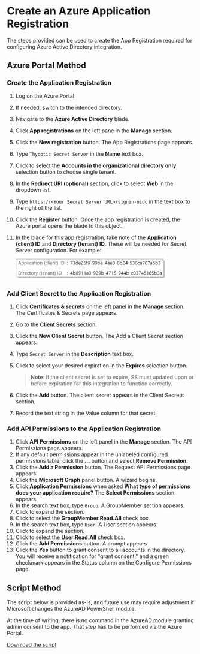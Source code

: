 [title]: # (Create an Azure Application Registration)
[tags]: # (Azure, Azure Active Directory)
[priority]: # (1002)

# Create an Azure Application Registration

The steps provided can be used to create the App Registration required for configuring Azure Active Directory integration.

## Azure Portal Method

### Create the Application Registration

1. Log on the Azure Portal

1. If needed, switch to the intended directory.

1. Navigate to the **Azure Active Directory** blade.

1. Click **App registrations** on the left pane in the **Manage** section.

1. Click the **New registration** button. The App Registrations page appears.

1. Type `Thycotic Secret Server` in the **Name** text box.

1. Click to select the **Accounts in the organizational directory only** selection button to choose single tenant.

1. In the **Redirect URI (optional)** section, click to select **Web** in the dropdown list.

1. Type `https://<Your Secret Server URL>/signin-oidc` in the text box to the right of the list.

1. Click the **Register** button. Once the app registration is created, the Azure portal opens the blade to this object.

1. In the blade for this app registration, take note of the **Application (client) ID** and **Directory (tenant) ID**. These will be needed for Secret Server configuration. For example:

    ![image-20210202112240332](images/image-20210202112240332.png)

### Add Client Secret to the Application Registration

1. Click **Certificates & secrets** on the left panel in the **Manage** section. The Certificates & Secrets page appears.

1. Go to the **Client Secrets** section.

1. Click the **New Client Secret** button. The Add a Client Secret section appears.

1. Type `Secret Server` in the **Description** text box.

1. Click to select your desired expiration in the **Expires** selection button.

   > **Note**: If the client secret is set to expire, SS must updated upon or before expiration for this integration to function correctly.

1. Click the **Add** button. The client secret appears in the Client Secrets section.

1. Record the text string in the Value column for that secret.

### Add API Permissions to the Application Registration

1. Click **API Permissions** on the left panel in the **Manage** section. The API Permissions page appears.
1. If any default permissions appear in the unlabeled configured permissions table, click the **…** button and select **Remove Permission**.
1. Click the **Add a Permission** button. The Request API Permissions page appears.
1. Click the **Microsoft Graph** panel button. A wizard begins.
1. Click **Application Permissions** when asked **What type of permissions does your application require?** The **Select Permissions** section appears.
1. In the search text box, type `Group`. A GroupMember section appears.
1. Click to expand the section.
1. Click to select the **GroupMember.Read.All** check box.
1. In the search text box, type `User`. A User section appears.
1. Click to expand the section.
1. Click to select the **User.Read.All** check box.
1. Click the **Add Permissions** button. A prompt appears.
1. Click the **Yes** button to grant consent to all accounts in the directory. You will receive a notification for "grant consent," and a green checkmark appears in the Status column on the Configure Permissions page.

## Script Method

The script below is provided as-is, and future use may require adjustment if Microsoft changes the AzureAD PowerShell module. 

At the time of writing, there is no command in the AzureAD module granting admin consent to the app. That step has to be performed via the Azure Portal.

[Download the script](./scripts/azuread_sample.ps1)